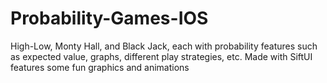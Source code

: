 # Probability-Games-IOS
High-Low, Monty Hall, and Black Jack, each with probability features such as expected value, graphs, different play strategies, etc. Made with SiftUI features some fun graphics and animations
